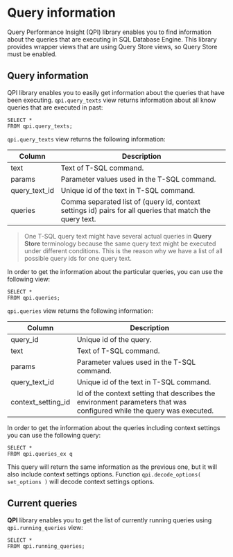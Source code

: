 # Query information

Query Performance Insight (QPI) library enables you to find information about the queries that are executing in SQL Database Engine.
This library provides wrapper views that are using Query Store views, so Query Store must be enabled.

## Query information

QPI library enables you to easily get information about the queries that have been executing. `qpi.query_texts` view returns information about all know queries that are executed in past:

```
SELECT *
FROM qpi.query_texts;
```
`qpi.query_texts` view returns the following information:

| Column | Description |
| --- | --- |
| text | Text of T-SQL command. |
| params | Parameter values used in the T-SQL command. |
| query_text_id | Unique id of the text in T-SQL command. | 
| queries | Comma separated list of (query id, context settings id) pairs for all queries that match the query text. |

> One T-SQL query text might have several actual queries in **Query Store** terminology because the same query text might be executed under different conditions. This is the reason why we have a list of all possible query ids for one query text.

In order to get the information about the particular queries, you can use the following view:
```
SELECT *
FROM qpi.queries;
```
`qpi.queries` view returns the following information:

| Column | Description |
| --- | --- |
| query_id | Unique id of the query. |
| text | Text of T-SQL command. |
| params | Parameter values used in the T-SQL command. |
| query_text_id | Unique id of the text in T-SQL command. | 
| context_setting_id | Id of the context setting that describes the environment parameters that was configured while the query was executed. |

In order to get the information about the queries including context settings you can use the following query:
```
SELECT *
FROM qpi.queries_ex q
```

This query will return the same information as the previous one, but it will also include context settings options. Function `qpi.decode_options( set_options )` will decode context settings options.

## Current queries

**QPI** library enables you to get the list of currently running queries using `qpi.running_queries` view:
```
SELECT *
FROM qpi.running_queries;
```

